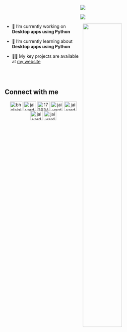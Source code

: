 
<p align = 'center'>
<img src="https://user-images.githubusercontent.com/83286825/190104805-ef081365-7927-4361-ba40-c66ee6a7404a.png" />
</p>
<p align = 'center'>
<a href ="https://spotify-recently-played-readme.vercel.app/api?user=31r2llf3nbejagocguypnqjouo5u" target="https://open.spotify.com/user/31r2llf3nbejagocguypnqjouo5u"><img src="https://spotify-recently-played-readme.vercel.app/api?user=31r2llf3nbejagocguypnqjouo5u&unique=true&count=1&width=300" /></a>
</p>

<img src = "https://user-images.githubusercontent.com/83286825/190402802-358dfa0b-5658-447b-93fc-426583d0c232.png" width =50% height=50% align = "right"> 



- 🔭 I’m currently working on **Desktop apps using Python**

- 🌱 I’m currently learning about **Desktop apps using Python**

- 👨‍💻 My key projects are available at [my website](https://jaivardhan.netlify.app/)

<br>
<br>
<h2 align="left">Connect with me</h2>

<p align="center">
<a href="https://twitter.com/bholajaivardhan" target="blank"><img align="center" src="https://raw.githubusercontent.com/rahuldkjain/github-profile-readme-generator/master/src/images/icons/Social/twitter.svg" alt="bholajaivardhan" height="30" width="40" /></a>
<a href="https://linkedin.com/in/jaivardhan-bhola-773944214" target="blank"><img align="center" src="https://raw.githubusercontent.com/rahuldkjain/github-profile-readme-generator/master/src/images/icons/Social/linked-in-alt.svg" alt="jaivardhan-bhola-773944214" height="30" width="40" /></a>
<a href="https://stackoverflow.com/users/17393492" target="blank"><img align="center" src="https://raw.githubusercontent.com/rahuldkjain/github-profile-readme-generator/master/src/images/icons/Social/stack-overflow.svg" alt="17393492" height="30" width="40" /></a>
<a href="https://fb.com/jaivardhan.bhola" target="blank"><img align="center" src="https://raw.githubusercontent.com/rahuldkjain/github-profile-readme-generator/master/src/images/icons/Social/facebook.svg" alt="jaivardhan.bhola" height="30" width="40" /></a>
<a href="https://instagram.com/jaivardhan-b" target="blank"><img align="center" src="https://raw.githubusercontent.com/rahuldkjain/github-profile-readme-generator/master/src/images/icons/Social/instagram.svg" alt="jaivardhan-b" height="30" width="40" /></a>
<a href="https://www.leetcode.com/jaivardhan-bhola" target="blank"><img align="center" src="https://raw.githubusercontent.com/rahuldkjain/github-profile-readme-generator/master/src/images/icons/Social/leet-code.svg" alt="jaivardhan-bhola" height="30" width="40" /></a>
<a href="https://auth.geeksforgeeks.org/user/jaivardhanbhola/profile" target="blank"><img align="center" src="https://raw.githubusercontent.com/rahuldkjain/github-profile-readme-generator/master/src/images/icons/Social/geeks-for-geeks.svg" alt="jaivardhanbhola/profile" height="30" width="40" /></a>
</p>
<br>
<br>

